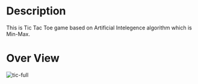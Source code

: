 # Description
This is Tic Tac Toe game based on Artificial Intelegence algorithm which is Min-Max. 
# Over View
![tic-full](https://user-images.githubusercontent.com/48696824/115061389-f0994d00-9f0a-11eb-9b0b-4809559a776b.jpg)
